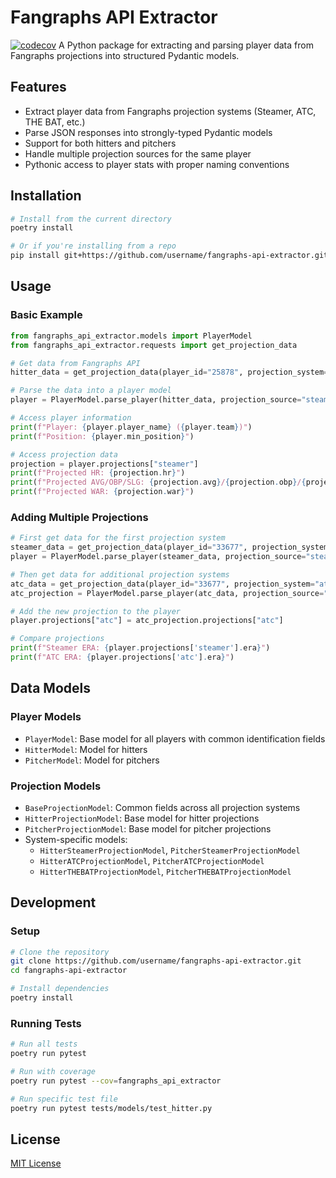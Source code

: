 # Fangraphs API Extractor
[![codecov](https://codecov.io/gh/MTBLL/Fangraphs_API_Extractor/graph/badge.svg?token=Vk0FSuR25F)](https://codecov.io/gh/MTBLL/Fangraphs_API_Extractor)
A Python package for extracting and parsing player data from Fangraphs projections into structured Pydantic models.

## Features

- Extract player data from Fangraphs projection systems (Steamer, ATC, THE BAT, etc.)
- Parse JSON responses into strongly-typed Pydantic models
- Support for both hitters and pitchers
- Handle multiple projection sources for the same player
- Pythonic access to player stats with proper naming conventions

## Installation

```bash
# Install from the current directory
poetry install

# Or if you're installing from a repo
pip install git+https://github.com/username/fangraphs-api-extractor.git
```

## Usage

### Basic Example

```python
from fangraphs_api_extractor.models import PlayerModel
from fangraphs_api_extractor.requests import get_projection_data

# Get data from Fangraphs API
hitter_data = get_projection_data(player_id="25878", projection_system="steamer")

# Parse the data into a player model
player = PlayerModel.parse_player(hitter_data, projection_source="steamer")

# Access player information
print(f"Player: {player.player_name} ({player.team})")
print(f"Position: {player.min_position}")

# Access projection data
projection = player.projections["steamer"]
print(f"Projected HR: {projection.hr}")
print(f"Projected AVG/OBP/SLG: {projection.avg}/{projection.obp}/{projection.slg}")
print(f"Projected WAR: {projection.war}")
```

### Adding Multiple Projections

```python
# First get data for the first projection system
steamer_data = get_projection_data(player_id="33677", projection_system="steamer")
player = PlayerModel.parse_player(steamer_data, projection_source="steamer")

# Then get data for additional projection systems
atc_data = get_projection_data(player_id="33677", projection_system="atc")
atc_projection = PlayerModel.parse_player(atc_data, projection_source="atc")

# Add the new projection to the player
player.projections["atc"] = atc_projection.projections["atc"]

# Compare projections
print(f"Steamer ERA: {player.projections['steamer'].era}")
print(f"ATC ERA: {player.projections['atc'].era}")
```

## Data Models

### Player Models

- `PlayerModel`: Base model for all players with common identification fields
- `HitterModel`: Model for hitters
- `PitcherModel`: Model for pitchers

### Projection Models

- `BaseProjectionModel`: Common fields across all projection systems
- `HitterProjectionModel`: Base model for hitter projections
- `PitcherProjectionModel`: Base model for pitcher projections
- System-specific models:
  - `HitterSteamerProjectionModel`, `PitcherSteamerProjectionModel`
  - `HitterATCProjectionModel`, `PitcherATCProjectionModel`
  - `HitterTHEBATProjectionModel`, `PitcherTHEBATProjectionModel`

## Development

### Setup

```bash
# Clone the repository
git clone https://github.com/username/fangraphs-api-extractor.git
cd fangraphs-api-extractor

# Install dependencies
poetry install
```

### Running Tests

```bash
# Run all tests
poetry run pytest

# Run with coverage
poetry run pytest --cov=fangraphs_api_extractor

# Run specific test file
poetry run pytest tests/models/test_hitter.py
```

## License

[MIT License](LICENSE)
